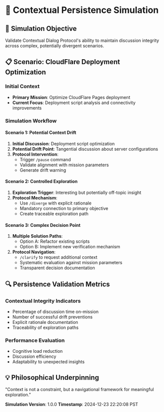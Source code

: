 # 🧠 Contextual Persistence Simulation

## 🎯 Simulation Objective
Validate Contextual Dialog Protocol's ability to maintain discussion integrity across complex, potentially divergent scenarios.

## 📋 Scenario: CloudFlare Deployment Optimization

### Initial Context
- **Primary Mission**: Optimize CloudFlare Pages deployment
- **Current Focus**: Deployment script analysis and connectivity improvements

### Simulation Workflow

#### Scenario 1: Potential Context Drift
1. **Initial Discussion**: Deployment script optimization
2. **Potential Drift Point**: Tangential discussion about server configurations
3. **Protocol Intervention**:
   - Trigger `/pause` command
   - Validate alignment with mission parameters
   - Generate drift warning

#### Scenario 2: Controlled Exploration
1. **Exploration Trigger**: Interesting but potentially off-topic insight
2. **Protocol Mechanism**:
   - Use `/diverge` with explicit rationale
   - Mandatory connection to primary objective
   - Create traceable exploration path

#### Scenario 3: Complex Decision Point
1. **Multiple Solution Paths**:
   - Option A: Refactor existing scripts
   - Option B: Implement new verification mechanism
2. **Protocol Navigation**:
   - `/clarify` to request additional context
   - Systematic evaluation against mission parameters
   - Transparent decision documentation

## 🔍 Persistence Validation Metrics

### Contextual Integrity Indicators
- Percentage of discussion time on-mission
- Number of successful drift preventions
- Explicit rationale documentation
- Traceability of exploration paths

### Performance Evaluation
- Cognitive load reduction
- Discussion efficiency
- Adaptability to unexpected insights

## 💡 Philosophical Underpinning
"Context is not a constraint, but a navigational framework for meaningful exploration."

**Simulation Version**: 1.0.0
**Timestamp**: 2024-12-23 22:20:08 PST
